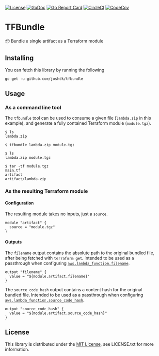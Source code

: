 [![License](https://img.shields.io/github/license/joshdk/tfbundle.svg)](https://opensource.org/licenses/MIT)
[![GoDoc](https://godoc.org/github.com/joshdk/tfbundle/bundle?status.svg)](https://godoc.org/github.com/joshdk/tfbundle/bundle)
[![Go Report Card](https://goreportcard.com/badge/github.com/joshdk/tfbundle)](https://goreportcard.com/report/github.com/joshdk/tfbundle)
[![CircleCI](https://circleci.com/gh/joshdk/tfbundle.svg?&style=shield)](https://circleci.com/gh/joshdk/tfbundle/tree/master)
[![CodeCov](https://codecov.io/gh/joshdk/tfbundle/branch/master/graph/badge.svg)](https://codecov.io/gh/joshdk/tfbundle)

# TFBundle

📦 Bundle a single artifact as a Terraform module

## Installing

You can fetch this library by running the following

    go get -u github.com/joshdk/tfbundle

## Usage

### As a command line tool

The `tfbundle` tool can be used to consume a given file (`lambda.zip` in this example), and generate a fully contained Terraform module (`module.tgz`).

```
$ ls
lambda.zip

$ tfbundle lambda.zip module.tgz

$ ls
lambda.zip module.tgz

$ tar -tf module.tgz
main.tf
artifact
artifact/lambda.zip
```

### As the resulting Terraform module

#### Configuration

The resulting module takes no inputs, just a `source`.

```hcl
module "artifact" {
  source = "module.tgz"
}
```

#### Outputs

The `filename` output contains the absolute path to the original bundled file, after being fetched with `terraform get`. Intended to be used as a passthrough when configuring [`aws.lambda_function.filename`](https://www.terraform.io/docs/providers/aws/r/lambda_function.html#filename).

```hcl
output "filename" {
  value = "${module.artifact.filename}"
}
```

The `source_code_hash` output contains a content hash for the original bundled file. Intended to be used as a passthrough when configuring [`aws.lambda_function.source_code_hash`](https://www.terraform.io/docs/providers/aws/r/lambda_function.html#source_code_hash).

```hcl
output "source_code_hash" {
  value = "${module.artifact.source_code_hash}"
}
```

## License

This library is distributed under the [MIT License](https://opensource.org/licenses/MIT), see LICENSE.txt for more information.
